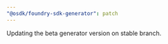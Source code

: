```yaml
---
"@osdk/foundry-sdk-generator": patch
---
```


Updating the beta generator version on stable branch.
